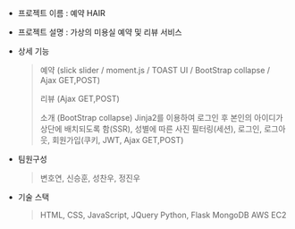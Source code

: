 - 프로젝트 이름 : 예약 HAIR

- 프로젝트 설명 : 가상의 미용실 예약 및 리뷰 서비스

- 상세 기능 
     > 예약 (slick slider / moment.js / TOAST UI / BootStrap collapse / Ajax GET,POST)
     > 
     > 리뷰 (Ajax GET,POST)
     > 
     > 소개 (BootStrap collapse)
     > Jinja2를 이용하여 로그인 후 본인의 아이디가 상단에 배치되도록 함(SSR),
     > 성별에 따른 사진 필터링(세션),
     > 로그인, 로그아웃, 회원가입(쿠키, JWT, Ajax GET,POST)

- 팀원구성
    > 변호연, 신승훈, 성찬우, 정진우
     
- 기술 스택
    > HTML, CSS, JavaScript, JQuery
    > Python, Flask
    > MongoDB
    > AWS EC2
